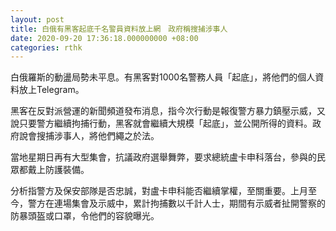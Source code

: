 ```yaml
---
layout: post
title: 白俄有黑客起底千名警員資料放上網　政府稱搜捕涉事人
date: 2020-09-20 17:36:18.000000000 +08:00
categories: rthk
---
```


白俄羅斯的動盪局勢未平息。有黑客對1000名警務人員「起底」，將他們的個人資料放上Telegram。

黑客在反對派營運的新聞頻道發布消息，指今次行動是報復警方暴力鎮壓示威，又說只要警方繼續拘捕行動，黑客就會繼續大規模「起底」，並公開所得的資料。政府說會搜捕涉事人，將他們繩之於法。

當地星期日再有大型集會，抗議政府選舉舞弊，要求總統盧卡申科落台，參與的民眾都戴上防護裝備。

分析指警方及保安部隊是否忠誠，對盧卡申科能否繼續掌權，至關重要。上月至今，警方在連場集會及示威中，累計拘捕數以千計人士，期間有示威者扯開警察的防暴頭盔或口罩，令他們的容貌曝光。
